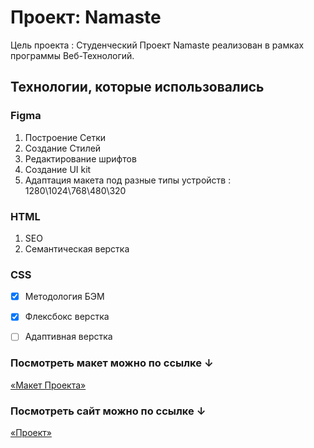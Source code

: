 # Проект: Namaste

Цель проекта : Студенческий Проект Namaste реализован в рамках программы Веб-Технологий.

## Технологии, которые использовались

### Figma

1. Построение Сетки
2. Создание Стилей
3. Редактирование шрифтов
4. Создание UI kit
5. Адаптация макета под разные типы устройств : 1280\1024\768\480\320

### HTML

1. SEO
2. Семантическая верстка

### CSS

- [x] Методология БЭМ
- [x] Флексбокс верстка
- [ ] Адаптивная верстка


### Посмотреть макет можно по ссылке ↓

[«Макет Проекта»](https://www.figma.com/file/TuNzKIaRPRyaSzhQWUG9IQ/namaste)


### Посмотреть сайт можно по ссылке ↓

[«Проект»](https://gureeva07.github.io/Namaste/)
